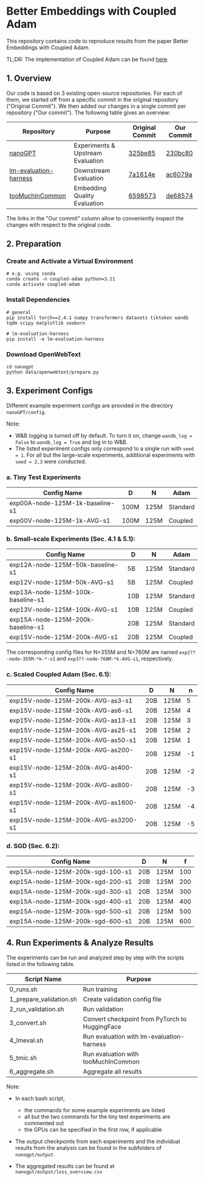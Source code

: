 # Better Embeddings with Coupled Adam

This repository contains code to reproduce results from the paper Better Embeddings with Coupled Adam. 

TL;DR: The implementation of Coupled Adam can be found [here](https://github.com/abcde17/anonymized-coupled-adam/blob/77241d7b17310488da463eb7b4edce77a91336db/nanoGPT/coupled_adam.py#L621).

## 1. Overview

Our code is based on 3 existing open-source repositories. For each of them, we started off from a specific commit in the original repository ("Original Commit"). We then added our changes in a single commit per repository ("Our commit"). The following table gives an overview:

| Repository  | Purpose | Original Commit | Our Commit |
| -------------------------------- | ---- | ---- | ------------ |
| [nanoGPT](https://github.com/karpathy/nanoGPT) | Experiments & Upstream Evaluation | [325be85](https://github.com/karpathy/nanoGPT/commit/325be85d9be8c81b436728a420e85796c57dba7e) | [230bc80](https://github.com/abcde17/anonymized-coupled-adam/commit/230bc80ae7db9767654c95861363eec6bb761a88) |
| [lm-evaluation-harness](https://github.com/EleutherAI/lm-evaluation-harness) | Downstream Evaluation | [7a1614e](https://github.com/EleutherAI/lm-evaluation-harness/commit/7a1614eb90d29b2983ffa027a7974b7ef53fba19) | [ac6079a](https://github.com/abcde17/anonymized-coupled-adam/commit/ac6079a1e6d6617eef3e5041bc1db1fbcf583995) |
| [tooMuchInCommon](https://github.com/danielbis) | Embedding Quality Evaluation  | [6598573](https://github.com/danielbis/tooMuchInCommon/commit/659857383f391816d4ee2e519b37420d63d83b36) | [de68574](https://github.com/abcde17/anonymized-coupled-adam/commit/de6857470d2de7e243b238cea1a529184e915520) |

The links in the "Our commit" column allow to conveniently inspect the changes with respect to the original code.

## 2. Preparation

### Create and Activate a Virtual Environment

```
# e.g. using conda
conda create -n coupled-adam python=3.11
conda activate coupled-adam
```

### Install Dependencies

```
# general
pip install torch==2.4.1 numpy transformers datasets tiktoken wandb tqdm scipy matplotlib seaborn

# lm-evaluation-harness
pip install -e lm-evaluation-harness
```


### Download OpenWebText

```
cd nanogpt
python data/openwebtext/prepare.py
```

## 3. Experiment Configs

Different example experiment configs are provided in the directory `nanoGPT/config`.

Note: 
- W&B logging is turned off by default. To turn it on, change `wandb_log = False` to `wandb_log = True` and log in to W&B. 
- The listed experiment configs only correspond to a single run with `seed = 1`. For all but the large-scale experiments, additional experiments with `seed = 2,3` were conducted.

### a. Tiny Test Experiments 

| Config Name                       | D     | N    | Adam            |
| --------------------------------- | ----- | ---- | --------------- |
| exp00A-node-125M-1k-baseline-s1   | 100M  | 125M | Standard        |
| exp00V-node-125M-1k-AVG-s1        | 100M  | 125M | Coupled         |

### b. Small-scale Experiments (Sec. 4.1 & 5.1): 

| Config Name                       | D     | N    | Adam            |
| --------------------------------- | ----- | ---- | --------------- |
| exp12A-node-125M-50k-baseline-s1  |   5B  | 125M | Standard        |
| exp12V-node-125M-50k-AVG-s1       |   5B  | 125M | Coupled         |
| exp13A-node-125M-100k-baseline-s1 |  10B  | 125M | Standard        |
| exp13V-node-125M-100k-AVG-s1      |  10B  | 125M | Coupled         |
| exp15A-node-125M-200k-baseline-s1 |  20B  | 125M | Standard        |
| exp15V-node-125M-200k-AVG-s1      |  20B  | 125M | Coupled         |

The corresponding config files for N=355M and N=760M are named `exp2??-node-355M-*k-*-s1` and `exp3??-node-760M-*k-AVG-s1`, respectively.

### c. Scaled Coupled Adam (Sec. 6.1): 

| Config Name                         | D      | N    | n  |
| ----------------------------------- | ------ | ---- | -- |
| exp15V-node-125M-200k-AVG-as3-s1    |  20B   | 125M | 5  |
| exp15V-node-125M-200k-AVG-as6-s1    |  20B   | 125M | 4  |
| exp15V-node-125M-200k-AVG-as13-s1   |  20B   | 125M | 3  |
| exp15V-node-125M-200k-AVG-as25-s1   |  20B   | 125M | 2  |
| exp15V-node-125M-200k-AVG-as50-s1   |  20B   | 125M | 1  |
| exp15V-node-125M-200k-AVG-as200-s1  |  20B   | 125M | -1 |
| exp15V-node-125M-200k-AVG-as400-s1  |  20B   | 125M | -2 |
| exp15V-node-125M-200k-AVG-as800-s1  |  20B   | 125M | -3 |
| exp15V-node-125M-200k-AVG-as1600-s1 |  20B   | 125M | -4 |
| exp15V-node-125M-200k-AVG-as3200-s1 |  20B   | 125M | -5 |


### d. SGD (Sec. 6.2): 

| Config Name                       | D     | N    | f   |
| --------------------------------- | ----- | ---- | --- |
| exp15A-node-125M-200k-sgd-100-s1  |  20B  | 125M | 100 |
| exp15A-node-125M-200k-sgd-200-s1  |  20B  | 125M | 200 |
| exp15A-node-125M-200k-sgd-300-s1  |  20B  | 125M | 300 |
| exp15A-node-125M-200k-sgd-400-s1  |  20B  | 125M | 400 |
| exp15A-node-125M-200k-sgd-500-s1  |  20B  | 125M | 500 |
| exp15A-node-125M-200k-sgd-600-s1  |  20B  | 125M | 600 |


## 4. Run Experiments & Analyze Results

The experiments can be run and analyzed step by step with the scripts listed in the following table.

| Script Name             | Purpose                                        |
| ------------------------| ---------------------------------------------- |
| 0_runs.sh               | Run training                                   |
| 1_prepare_validation.sh | Create validation config file                  |
| 2_run_validation.sh     | Run validation                                 |
| 3_convert.sh            | Convert checkpoint from PyTorch to HuggingFace |
| 4_lmeval.sh             | Run evaluation with lm-evaluation-harness      |
| 5_tmic.sh               | Run evaluation with tooMuchInCommon            |
| 6_aggregate.sh          | Aggregate all results                          |

Note:
- In each bash script,
    - the commands for some example experiments are listed
    - all but the two commands for the tiny test experiments are commented out
    - the GPUs can be specified in the first row, if applicable

- The output checkpoints from each experiments and the individual results from the analysis can be found in the subfolders of `nanogpt/output`.

- The aggregated results can be found at `nanogpt/output/loss_overview.csv`
